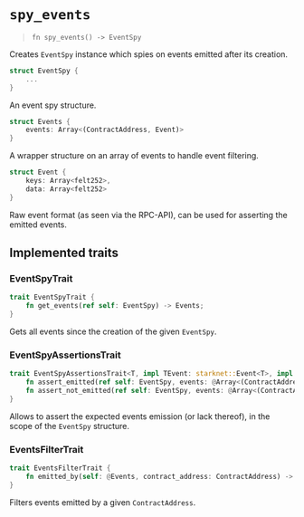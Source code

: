 # `spy_events`

> `fn spy_events() -> EventSpy`

Creates `EventSpy` instance which spies on events emitted after its creation.

```rust
struct EventSpy {
    ...
}
```
An event spy structure.

```rust
struct Events {
    events: Array<(ContractAddress, Event)>
}
```
A wrapper structure on an array of events to handle event filtering. 

```rust
struct Event {
    keys: Array<felt252>,
    data: Array<felt252>
}
```
Raw event format (as seen via the RPC-API), can be used for asserting the emitted events.

## Implemented traits

### EventSpyTrait

```rust
trait EventSpyTrait {
    fn get_events(ref self: EventSpy) -> Events;
}
```
Gets all events since the creation of the given `EventSpy`. 

### EventSpyAssertionsTrait

```rust
trait EventSpyAssertionsTrait<T, impl TEvent: starknet::Event<T>, impl TDrop: Drop<T>> {
    fn assert_emitted(ref self: EventSpy, events: @Array<(ContractAddress, T)>);
    fn assert_not_emitted(ref self: EventSpy, events: @Array<(ContractAddress, T)>);
}
```
Allows to assert the expected events emission (or lack thereof), in the scope of the `EventSpy` structure.

### EventsFilterTrait

```rust
trait EventsFilterTrait {
    fn emitted_by(self: @Events, contract_address: ContractAddress) -> Events;
}
```
Filters events emitted by a given `ContractAddress`.
